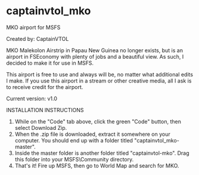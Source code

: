 # captainvtol_mko
MKO airport for MSFS

Created by: CaptainVTOL

MKO Malekolon Airstrip in Papau New Guinea no longer exists, but is an airport in FSEconomy with plenty of jobs and a beautiful view. As such, I decided to make it for use in MSFS. 

This airport is free to use and always will be, no matter what additional edits I make. If you use this airport in a stream or other creative media, all I ask is to receive credit for the airport.

Current version: v1.0

INSTALLATION INSTRUCTIONS
1. While on the "Code" tab above, click the green "Code" button, then select Download Zip.
2. When the .zip file is downloaded, extract it somewhere on your computer. You should end up with a folder titled "captainvtol_mko-master". 
3. Inside the master folder is another folder titled "captainvtol-mko". Drag this folder into your MSFS\Community directory.
4. That's it! Fire up MSFS, then go to World Map and search for MKO. 
